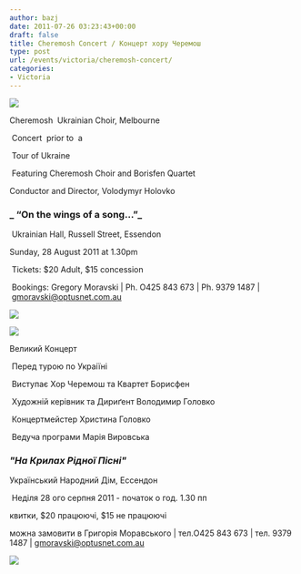 ```yaml
---
author: bazj
date: 2011-07-26 03:23:43+00:00
draft: false
title: Cheremosh Concert / Концерт хору Черемош
type: post
url: /events/victoria/cheremosh-concert/
categories:
- Victoria
---
```


[![](http://www.ozeukes.com/wp-content/uploads/2011/07/Combined-Choir-1-Thumb.jpg)
](http://www.ozeukes.com/wp-content/uploads/2011/07/Combined-Choir-1-Thumb.jpg)


Cheremosh  Ukrainian Choir, Melbourne




 Concert  prior to  a




 Tour of Ukraine




 Featuring Cheremosh Choir and Borisfen Quartet




Conductor and Director, Volodymyr Holovko





### _ “On the wings of a song…”_




 Ukrainian Hall, Russell Street, Essendon




Sunday, 28 August 2011 at 1.30pm




 Tickets: $20 Adult, $15 concession




 Bookings: Gregory Moravski | Ph. O425 843 673 | Ph. 9379 1487 | [gmoravski@optusnet.com.au](mailto:gmoravski@optusnet.com.au)




[![](http://www.ozeukes.com/wp-content/uploads/2011/07/concert-eng-WEB.jpg)
](http://www.ozeukes.com/wp-content/uploads/2011/07/concert-eng-WEB.jpg)




[![](http://www.ozeukes.com/wp-content/uploads/2011/07/Long-flag-wave-30pxls-high5.jpg)
](http://www.ozeukes.com/wp-content/uploads/2011/07/Long-flag-wave-30pxls-high5.jpg)




Великий Концерт




 Перед турою по Украіїні




 Виcтупає Хор Черемош та Квартет Борисфен




 Xудожній керівник та Дириґент Володимир Головко




 Концертмейстер Христина Головко




 Ведуча програми Марія Вировська





### _"На Крилах Рідної Пісні"_




Український Народний Дім, Ессендон




 Неділя 28 ого серпня 2011 - початок о год. 1.30 пп




квитки, $20 працюючі, $15 не працюючі




можна замовити в Григорія Моравського | тел.O425 843 673 | тел. 9379 1487 | [gmoravski@optusnet.com.au](mailto:gmoravski@optusnet.com.au)




[![](http://www.ozeukes.com/wp-content/uploads/2011/07/augustconcert-ukrWEB.jpg)
](http://www.ozeukes.com/wp-content/uploads/2011/07/augustconcert-ukrWEB.jpg)
